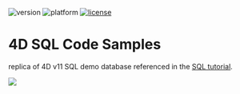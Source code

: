 ![version](https://img.shields.io/badge/version-20%2B-E23089)
![platform](https://img.shields.io/static/v1?label=platform&message=mac-intel%20|%20mac-arm%20|%20win-64&color=blue)
[![license](https://img.shields.io/github/license/miyako/tips-sql-code-samples)](LICENSE)

# 4D SQL Code Samples
replica of 4D v11 SQL demo database referenced in the [SQL tutorial](https://doc.4d.com/4Dv19/4D/19/SQL-code-error-tracking-and-debugging.300-5434553.en.html).

![](https://github.com/user-attachments/assets/ca5294e9-ed2f-47a6-9f10-5e138e096f0b)
